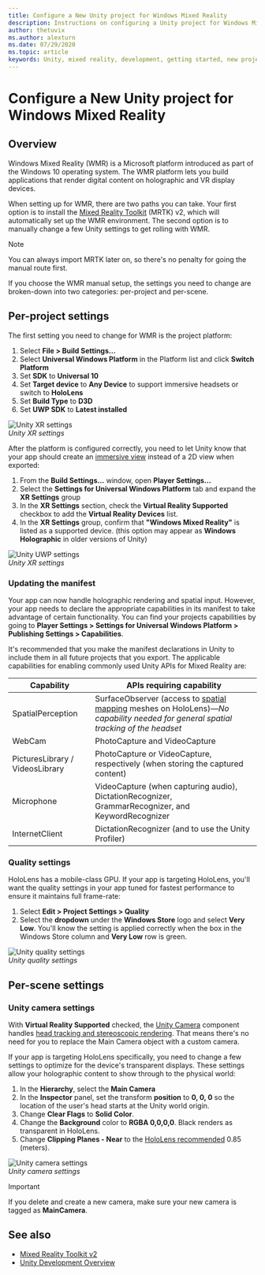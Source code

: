 ```yaml
---
title: Configure a New Unity project for Windows Mixed Reality 
description: Instructions on configuring a Unity project for Windows Mixed Reality
author: thetuvix
ms.author: alexturn
ms.date: 07/29/2020
ms.topic: article
keywords: Unity, mixed reality, development, getting started, new project
---
```



# Configure a New Unity project for Windows Mixed Reality 

## Overview

Windows Mixed Reality (WMR) is a Microsoft platform introduced as part of the Windows 10 operating system. The WMR platform lets you build applications that render digital content on holographic and VR display devices.

When setting up for WMR, there are two paths you can take. Your first option is to install the [Mixed Reality Toolkit](https://microsoft.github.io/MixedRealityToolkit-Unity/Documentation/GettingStartedWithTheMRTK.html) (MRTK) v2, which will automatically set up the WMR environment. The second option is to manually change a few Unity settings to get rolling with WMR. 

> [!NOTE]
> You can always import MRTK later on, so there's no penalty for going the manual route first.

If you choose the WMR manual setup, the settings you need to change are broken-down into two categories: per-project and per-scene.

## Per-project settings

The first setting you need to change for WMR is the project platform: 
1. Select **File > Build Settings...**
2. Select **Universal Windows Platform** in the Platform list and click **Switch Platform**
3. Set **SDK** to **Universal 10**
4. Set **Target device** to **Any Device** to support immersive headsets or switch to **HoloLens**
5. Set **Build Type** to **D3D**
6. Set **UWP SDK** to **Latest installed**

![Unity XR settings](images/unity-uwp-settings.png)<br>
*Unity XR settings*

After the platform is configured correctly, you need to let Unity know that your app should create an [immersive view](../../design/app-views.md) instead of a 2D view when exported:
1. From the **Build Settings...** window, open **Player Settings...**
2. Select the **Settings for Universal Windows Platform** tab and expand the **XR Settings** group
3. In the **XR Settings** section, check the **Virtual Reality Supported** checkbox to add the **Virtual Reality Devices** list.
4. In the **XR Settings** group, confirm that **"Windows Mixed Reality"** is listed as a supported device. (this option may appear as **Windows Holographic** in older versions of Unity)

![Unity UWP settings](images/xrsettings.png)<br>
*Unity XR settings*

### Updating the manifest

Your app can now handle holographic rendering and spatial input. However, your app needs to declare the appropriate capabilities in its manifest to take advantage of certain functionality. You can find your projects capabilities by going to **Player Settings > Settings for Universal Windows Platform > Publishing Settings > Capabilities**. 

It's recommended that you make the manifest declarations in Unity to include them in all future projects that you export. The applicable capabilities for enabling commonly used Unity APIs for Mixed Reality are:

|  Capability  |  APIs requiring capability | 
|----------|----------|
|  SpatialPerception  |  SurfaceObserver (access to [spatial mapping](../../design/spatial-mapping.md) meshes on HoloLens)&mdash;*No capability needed for general spatial tracking of the headset* | 
|  WebCam  |  PhotoCapture and VideoCapture | 
|  PicturesLibrary / VideosLibrary  |  PhotoCapture or VideoCapture, respectively (when storing the captured content) | 
|  Microphone  |  VideoCapture (when capturing audio), DictationRecognizer, GrammarRecognizer, and KeywordRecognizer | 
|  InternetClient  |  DictationRecognizer (and to use the Unity Profiler) | 

### Quality settings

HoloLens has a mobile-class GPU. If your app is targeting HoloLens, you'll want the quality settings in your app tuned for fastest performance to ensure it maintains full frame-rate:
1. Select **Edit > Project Settings > Quality**
2. Select the **dropdown** under the **Windows Store** logo and select **Very Low**. You'll know the setting is applied correctly when the box in the Windows Store column and **Very Low** row is green.

![Unity quality settings](images/getting-started-unity-quality-settings.jpg)<br>
*Unity quality settings*

## Per-scene settings

### Unity camera settings

With **Virtual Reality Supported** checked, the [Unity Camera](camera-in-unity.md) component handles [head tracking and stereoscopic rendering](../platform-capabilities-and-apis/rendering.md). That means there's no need for you to replace the Main Camera object with a custom camera.

If your app is targeting HoloLens specifically, you need to change a few settings to optimize for the device's transparent displays. These settings allow your holographic content to show through to the physical world:
1. In the **Hierarchy**, select the **Main Camera**
2. In the **Inspector** panel, set the transform **position** to **0, 0, 0** so the location of the user's head starts at the Unity world origin.
3. Change **Clear Flags** to **Solid Color**.
4. Change the **Background** color to **RGBA 0,0,0,0**. Black renders as transparent in HoloLens.
5. Change **Clipping Planes - Near** to the [HoloLens recommended](camera-in-unity.md#clip-planes) 0.85 (meters).

![Unity camera settings](images/Unitycamerasettings.png)<br>
*Unity camera settings*

> [!IMPORTANT]
> If you delete and create a new camera, make sure your new camera is tagged as **MainCamera**.

## See also
* [Mixed Reality Toolkit v2](mrtk-getting-started.md)
* [Unity Development Overview](unity-development-overview.md)
